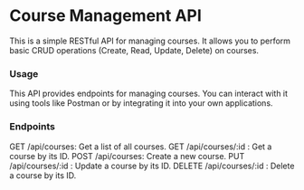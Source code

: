 # Course Management API

This is a simple RESTful API for managing courses. It allows you to perform basic CRUD operations (Create, Read, Update, Delete) on courses.

### Usage
This API provides endpoints for managing courses. You can interact with it using tools like Postman or by integrating it into your own applications.

### Endpoints
GET /api/courses: Get a list of all courses.
GET /api/courses/:id : Get a course by its ID.
POST /api/courses: Create a new course.
PUT /api/courses/:id : Update a course by its ID.
DELETE /api/courses/:id : Delete a course by its ID.

